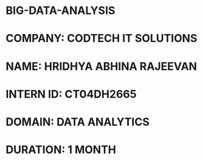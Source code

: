 # BIG-DATA-ANALYSIS
# COMPANY: CODTECH IT SOLUTIONS
# NAME: HRIDHYA ABHINA RAJEEVAN
# INTERN ID: CT04DH2665
# DOMAIN: DATA ANALYTICS
# DURATION: 1 MONTH
